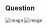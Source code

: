 ## Question
![image](https://github.com/user-attachments/assets/ea676f8f-1440-4739-9092-c4a6dddf08b9)
![image](https://github.com/user-attachments/assets/fa357e69-28d6-40d3-afdb-5e54453eec96)
